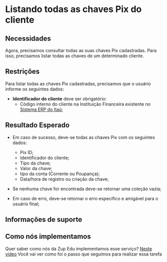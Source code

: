 # Listando todas as chaves Pix do cliente

## Necessidades

Agora, precisamos consultar todas as suas chaves Pix cadastradas. Para isso, precisamos listar todas as chaves de um determinado cliente.
   
## Restrições

Para listar todas as chaves Pix cadastradas, precisamos que o usuário informe os seguintes dados:

- **Identificador do cliente** deve ser obrigatório:
   - Código interno do cliente na Instituição Financeira existente no [Sistema ERP do Itaú](http://localhost:9091/api/v1/private/contas/todas);

## Resultado Esperado

- Em caso de sucesso, deve-se todas as chaves Pix com os seguintes dados:
  - Pix ID;
  - Identificador do cliente;
  - Tipo da chave;
  - Valor da chave;
  - tipo da conta (Corrente ou Poupança);
  - Data/hora de registro ou criação da chave;

- Se nenhuma chave for encontrada deve-se retornar uma coleção vazia;

- Em caso de erro, deve-se retornar o erro específico e amigável para o usuário final;

## Informações de suporte

## Como nós implementamos
Quer saber como nós da Zup Edu implementamos esse serviço? [Neste vídeo](https://www.youtube.com/watch?v=YSLGHdvOvDw&feature=youtu.be) Você vai ver como foi o passo que seguimos para realizar essa tarefa
